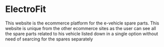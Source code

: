# ElectroFit
This website is the ecommerce platform for the e-vehicle spare parts. This website is unique from the other ecommerce sites as the user can see all the spare parts related to his vehicle listed down in a single option without need of searcing for the spares separately
